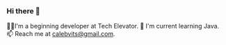 ### Hi there 👋
🙋‍♂️I'm a beginning developer at Tech Elevator.
🌱 I'm current learning Java.
📫 Reach me at calebvits@gmail.com.


<!--
**cjvits/cjvits** is a ✨ _special_ ✨ repository because its `README.md` (this file) appears on your GitHub profile.

Here are some ideas to get you started:

- 🔭 I’m currently working on ...
- 🌱 I’m currently learning ...
- 👯 I’m looking to collaborate on ...
- 🤔 I’m looking for help with ...
- 💬 Ask me about ...
- 📫 How to reach me: calebvits@gmail.com
- 😄 Pronouns: ...
- ⚡ Fun fact: ...
-->
